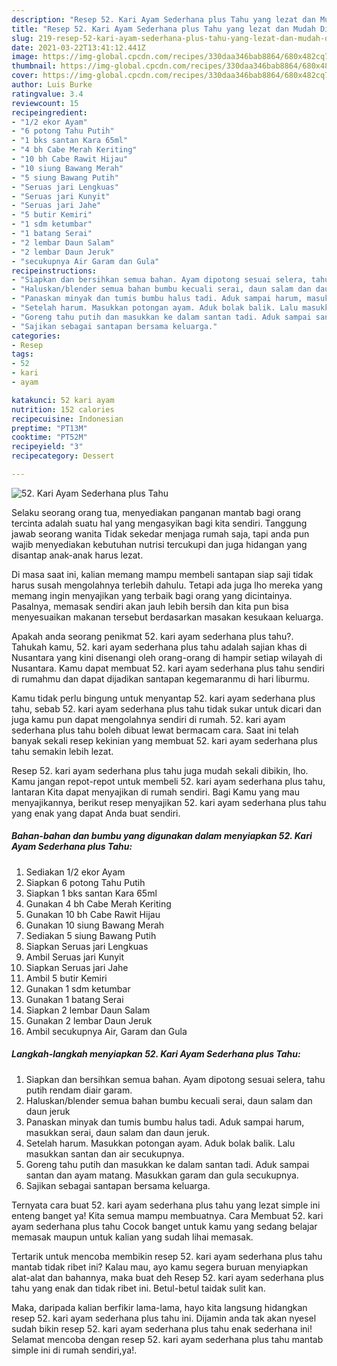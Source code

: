 ```yaml
---
description: "Resep 52. Kari Ayam Sederhana plus Tahu yang lezat dan Mudah Dibuat"
title: "Resep 52. Kari Ayam Sederhana plus Tahu yang lezat dan Mudah Dibuat"
slug: 219-resep-52-kari-ayam-sederhana-plus-tahu-yang-lezat-dan-mudah-dibuat
date: 2021-03-22T13:41:12.441Z
image: https://img-global.cpcdn.com/recipes/330daa346bab8864/680x482cq70/52-kari-ayam-sederhana-plus-tahu-foto-resep-utama.jpg
thumbnail: https://img-global.cpcdn.com/recipes/330daa346bab8864/680x482cq70/52-kari-ayam-sederhana-plus-tahu-foto-resep-utama.jpg
cover: https://img-global.cpcdn.com/recipes/330daa346bab8864/680x482cq70/52-kari-ayam-sederhana-plus-tahu-foto-resep-utama.jpg
author: Luis Burke
ratingvalue: 3.4
reviewcount: 15
recipeingredient:
- "1/2 ekor Ayam"
- "6 potong Tahu Putih"
- "1 bks santan Kara 65ml"
- "4 bh Cabe Merah Keriting"
- "10 bh Cabe Rawit Hijau"
- "10 siung Bawang Merah"
- "5 siung Bawang Putih"
- "Seruas jari Lengkuas"
- "Seruas jari Kunyit"
- "Seruas jari Jahe"
- "5 butir Kemiri"
- "1 sdm ketumbar"
- "1 batang Serai"
- "2 lembar Daun Salam"
- "2 lembar Daun Jeruk"
- "secukupnya Air Garam dan Gula"
recipeinstructions:
- "Siapkan dan bersihkan semua bahan. Ayam dipotong sesuai selera, tahu putih rendam diair garam."
- "Haluskan/blender semua bahan bumbu kecuali serai, daun salam dan daun jeruk"
- "Panaskan minyak dan tumis bumbu halus tadi. Aduk sampai harum, masukkan serai, daun salam dan daun jeruk."
- "Setelah harum. Masukkan potongan ayam. Aduk bolak balik. Lalu masukkan santan dan air secukupnya."
- "Goreng tahu putih dan masukkan ke dalam santan tadi. Aduk sampai santan dan ayam matang. Masukkan garam dan gula secukupnya."
- "Sajikan sebagai santapan bersama keluarga."
categories:
- Resep
tags:
- 52
- kari
- ayam

katakunci: 52 kari ayam 
nutrition: 152 calories
recipecuisine: Indonesian
preptime: "PT13M"
cooktime: "PT52M"
recipeyield: "3"
recipecategory: Dessert

---
```



![52. Kari Ayam Sederhana plus Tahu](https://img-global.cpcdn.com/recipes/330daa346bab8864/680x482cq70/52-kari-ayam-sederhana-plus-tahu-foto-resep-utama.jpg)

Selaku seorang orang tua, menyediakan panganan mantab bagi orang tercinta adalah suatu hal yang mengasyikan bagi kita sendiri. Tanggung jawab seorang  wanita Tidak sekedar menjaga rumah saja, tapi anda pun wajib menyediakan kebutuhan nutrisi tercukupi dan juga hidangan yang disantap anak-anak harus lezat.

Di masa  saat ini, kalian memang mampu membeli santapan siap saji tidak harus susah mengolahnya terlebih dahulu. Tetapi ada juga lho mereka yang memang ingin menyajikan yang terbaik bagi orang yang dicintainya. Pasalnya, memasak sendiri akan jauh lebih bersih dan kita pun bisa menyesuaikan makanan tersebut berdasarkan masakan kesukaan keluarga. 



Apakah anda seorang penikmat 52. kari ayam sederhana plus tahu?. Tahukah kamu, 52. kari ayam sederhana plus tahu adalah sajian khas di Nusantara yang kini disenangi oleh orang-orang di hampir setiap wilayah di Nusantara. Kamu dapat membuat 52. kari ayam sederhana plus tahu sendiri di rumahmu dan dapat dijadikan santapan kegemaranmu di hari liburmu.

Kamu tidak perlu bingung untuk menyantap 52. kari ayam sederhana plus tahu, sebab 52. kari ayam sederhana plus tahu tidak sukar untuk dicari dan juga kamu pun dapat mengolahnya sendiri di rumah. 52. kari ayam sederhana plus tahu boleh dibuat lewat bermacam cara. Saat ini telah banyak sekali resep kekinian yang membuat 52. kari ayam sederhana plus tahu semakin lebih lezat.

Resep 52. kari ayam sederhana plus tahu juga mudah sekali dibikin, lho. Kamu jangan repot-repot untuk membeli 52. kari ayam sederhana plus tahu, lantaran Kita dapat menyajikan di rumah sendiri. Bagi Kamu yang mau menyajikannya, berikut resep menyajikan 52. kari ayam sederhana plus tahu yang enak yang dapat Anda buat sendiri.

<!--inarticleads1-->

##### Bahan-bahan dan bumbu yang digunakan dalam menyiapkan 52. Kari Ayam Sederhana plus Tahu:

1. Sediakan 1/2 ekor Ayam
1. Siapkan 6 potong Tahu Putih
1. Siapkan 1 bks santan Kara 65ml
1. Gunakan 4 bh Cabe Merah Keriting
1. Gunakan 10 bh Cabe Rawit Hijau
1. Gunakan 10 siung Bawang Merah
1. Sediakan 5 siung Bawang Putih
1. Siapkan Seruas jari Lengkuas
1. Ambil Seruas jari Kunyit
1. Siapkan Seruas jari Jahe
1. Ambil 5 butir Kemiri
1. Gunakan 1 sdm ketumbar
1. Gunakan 1 batang Serai
1. Siapkan 2 lembar Daun Salam
1. Gunakan 2 lembar Daun Jeruk
1. Ambil secukupnya Air, Garam dan Gula




<!--inarticleads2-->

##### Langkah-langkah menyiapkan 52. Kari Ayam Sederhana plus Tahu:

1. Siapkan dan bersihkan semua bahan. Ayam dipotong sesuai selera, tahu putih rendam diair garam.
1. Haluskan/blender semua bahan bumbu kecuali serai, daun salam dan daun jeruk
1. Panaskan minyak dan tumis bumbu halus tadi. Aduk sampai harum, masukkan serai, daun salam dan daun jeruk.
1. Setelah harum. Masukkan potongan ayam. Aduk bolak balik. Lalu masukkan santan dan air secukupnya.
1. Goreng tahu putih dan masukkan ke dalam santan tadi. Aduk sampai santan dan ayam matang. Masukkan garam dan gula secukupnya.
1. Sajikan sebagai santapan bersama keluarga.




Ternyata cara buat 52. kari ayam sederhana plus tahu yang lezat simple ini enteng banget ya! Kita semua mampu membuatnya. Cara Membuat 52. kari ayam sederhana plus tahu Cocok banget untuk kamu yang sedang belajar memasak maupun untuk kalian yang sudah lihai memasak.

Tertarik untuk mencoba membikin resep 52. kari ayam sederhana plus tahu mantab tidak ribet ini? Kalau mau, ayo kamu segera buruan menyiapkan alat-alat dan bahannya, maka buat deh Resep 52. kari ayam sederhana plus tahu yang enak dan tidak ribet ini. Betul-betul taidak sulit kan. 

Maka, daripada kalian berfikir lama-lama, hayo kita langsung hidangkan resep 52. kari ayam sederhana plus tahu ini. Dijamin anda tak akan nyesel sudah bikin resep 52. kari ayam sederhana plus tahu enak sederhana ini! Selamat mencoba dengan resep 52. kari ayam sederhana plus tahu mantab simple ini di rumah sendiri,ya!.

